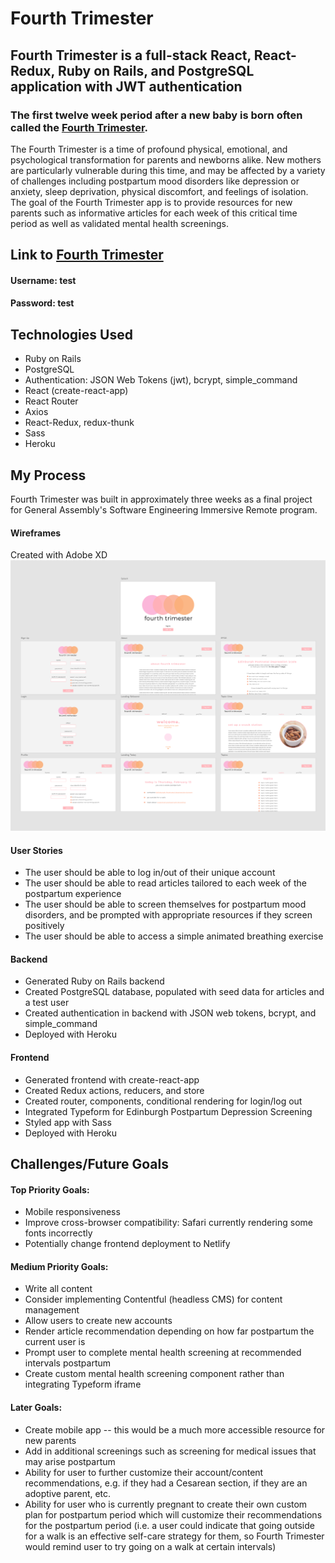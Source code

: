 # Fourth Trimester

## Fourth Trimester is a full-stack React, React-Redux, Ruby on Rails, and PostgreSQL application with JWT authentication
### The first twelve week period after a new baby is born often called the [Fourth Trimester](https://www.health.harvard.edu/blog/the-fourth-trimester-what-you-should-know-2019071617314). 
The Fourth Trimester is a time of profound physical, emotional, and psychological transformation for parents and newborns alike. New mothers are particularly vulnerable during this time, and may be affected by a variety of challenges including postpartum mood disorders like depression or anxiety, sleep deprivation, physical discomfort, and feelings of isolation. The goal of the Fourth Trimester app is to provide resources for new parents such as informative articles for each week of this critical time period as well as validated mental health screenings.



## Link to [Fourth Trimester](https://fourth-trimester-app.herokuapp.com/home)
#### Username: test
#### Password: test



## Technologies Used
- Ruby on Rails
- PostgreSQL
- Authentication: JSON Web Tokens (jwt), bcrypt, simple_command
- React (create-react-app)
- React Router
- Axios
- React-Redux, redux-thunk
- Sass
- Heroku



## My Process
Fourth Trimester was built in approximately three weeks as a final project for General Assembly's Software Engineering Immersive Remote program.

#### Wireframes
Created with Adobe XD
![wireframe](https://github.com/janenath/fourth_trimester/blob/master/Screen%20Shot%202020-02-15%20at%208.11.39%20AM.png)

#### User Stories
- The user should be able to log in/out of their unique account
- The user should be able to read articles tailored to each week of the postpartum experience
- The user should be able to screen themselves for postpartum mood disorders, and be prompted with appropriate resources if they screen positively
- The user should be able to access a simple animated breathing exercise

#### Backend
- Generated Ruby on Rails backend
- Created PostgreSQL database, populated with seed data for articles and a test user
- Created authentication in backend with JSON web tokens, bcrypt, and simple_command
- Deployed with Heroku

#### Frontend
- Generated frontend with create-react-app
- Created Redux actions, reducers, and store
- Created router, components, conditional rendering for login/log out
- Integrated Typeform for Edinburgh Postpartum Depression Screening
- Styled app with Sass
- Deployed with Heroku



## Challenges/Future Goals
#### Top Priority Goals:
- Mobile responsiveness
- Improve cross-browser compatibility: Safari currently rendering some fonts incorrectly
- Potentially change frontend deployment to Netlify 

#### Medium Priority Goals:
- Write all content
- Consider implementing Contentful (headless CMS) for content management
- Allow users to create new accounts
- Render article recommendation depending on how far postpartum the current user is
- Prompt user to complete mental health screening at recommended intervals postpartum
- Create custom mental health screening component rather than integrating Typeform iframe

#### Later Goals:
- Create mobile app -- this would be a much more accessible resource for new parents
- Add in additional screenings such as screening for medical issues that may arise postpartum
- Ability for user to further customize their account/content recommendations, e.g. if they had a Cesarean section, if they are an adoptive parent, etc.
- Ability for user who is currently pregnant to create their own custom plan for postpartum period which will customize their  recommendations for the postpartum period (i.e. a user could indicate that going outside for a walk is an effective self-care strategy for them, so Fourth Trimester would remind user to try going on a walk at certain intervals)
